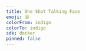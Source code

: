 ```yaml
---
title: One Shot Talking Face
emoji: 😝
colorFrom: indigo
colorTo: indigo
sdk: docker
pinned: false
---
```

